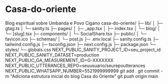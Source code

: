 # Casa-do-oriente
Blog espiritual sobre Umbanda e Povo Cigano
casa-do-oriente/
├─ lib/
│  ├─ gtag.ts
│  └─ sanity.ts
├─ pages/
│  ├─ _app.tsx
│  ├─ index.tsx
│  └─ blog/
│     └─ [slug].tsx
├─ components/
│  └─ SocialShare.tsx
├─ public/
│  └─ favicon.ico
├─ schemas/
│  └─ post.js
├─ .env.local
├─ sanity.config.ts
├─ tailwind.config.js
├─ tsconfig.json
├─ next.config.js
├─ package.json
└─ styles/
   └─ globals.css
NEXT_PUBLIC_SANITY_PROJECT_ID=seu_project_id
NEXT_PUBLIC_SANITY_DATASET=production
NEXT_PUBLIC_GA_MEASUREMENT_ID=G-XXXXXXX
NEXT_PUBLIC_UTTERANCES_REPO=seuusuario/seurepoutterances
NEXT_PUBLIC_WHATSAPP_NUMBER=5521999999999
git add .
git commit -m "Adiciona estrutura inicial do blog Casa do Oriente"
git push origin main
